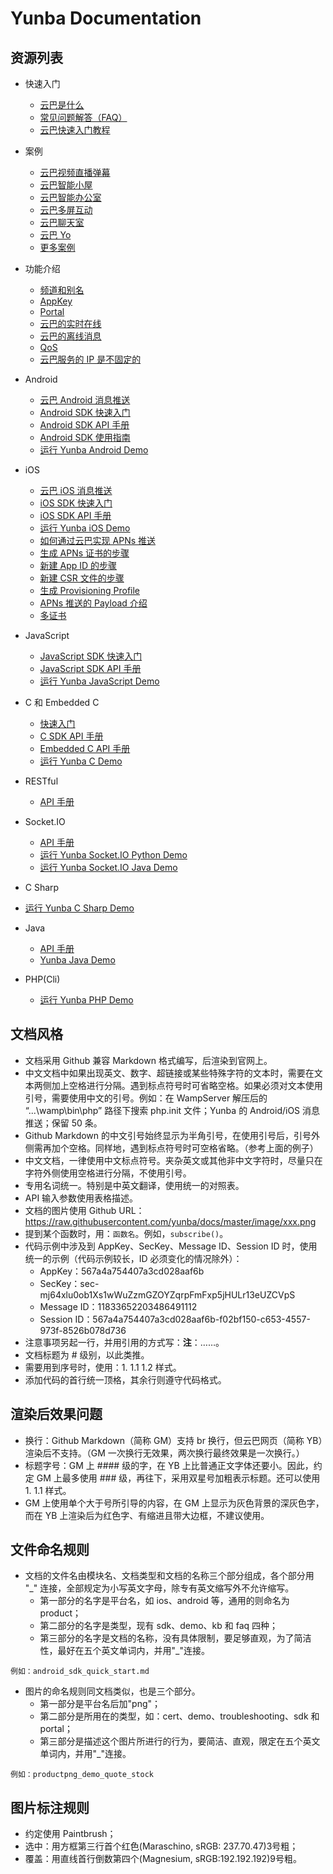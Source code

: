 # Yunba Documentation

## 资源列表

- 快速入门
  - [云巴是什么](product_kb_whats_yunba.md)
  - [常见问题解答（FAQ）](product_faq.md)
  - [云巴快速入门教程](product_kb_yunba_quick_start.md)

- 案例
  - [云巴视频直播弹幕](https://github.com/yunbademo/yunba-live-video) 
  - [云巴智能小屋](https://github.com/yunbademo/yunba-smarthome) 
  - [云巴智能办公室](https://github.com/yunbademo/yunba-smartoffice)
  - [云巴多屏互动](https://github.com/yunbademo/yunba-multi-screen) 
  - [云巴聊天室](https://github.com/yunbademo/yunba-chatroom)  
  - [云巴 Yo](https://github.com/yunbademo/YunBa-Yo)
  - [更多案例](https://github.com/yunbademo) 

- 功能介绍
  - [频道和别名](product_kb_topic_and_alias.md)
  - [AppKey](product_kb_app_key.md)
  - [Portal](product_kb_portal.md)
  - [云巴的实时在线](product_kb_presence.md)
  - [云巴的离线消息](product_kb_offline_message.md)
  - [QoS](product_kb_qos.md)
  - [云巴服务的 IP 是不固定的](product_kb_yunba_unfixed_ip.md)

- Android
  - [云巴 Android 消息推送](android_kb_android_push.md)
  - [Android SDK 快速入门](android_sdk_quick_start.md)
  - [Android SDK API 手册](android_sdk_api_manual.md)
  - [Android SDK 使用指南](android_sdk_tutorial.md)
  - [运行 Yunba Android Demo](android_demo_quick_start.md)

- iOS
  - [云巴 iOS 消息推送](ios_kb_ios_push.md)
  - [iOS SDK 快速入门](ios_sdk_quick_start.md)
  - [iOS SDK API 手册](ios_sdk_api_manual.md)
  - [运行 Yunba iOS Demo](ios_demo_quick_start.md)
  - [如何通过云巴实现 APNs 推送](ios_kb_apns_implementation.md)
  - [生成 APNs 证书的步骤](ios_kb_create_apns_certificate.md)
  - [新建 App ID 的步骤](ios_kb_create_app_id.md)
  - [新建 CSR 文件的步骤](ios_kb_create_csr_file.md)
  - [生成 Provisioning Profile](ios_kb_create_provisioning_profile.md)
  - [APNs 推送的 Payload 介绍](ios_kb_payload.md)
  - [多证书](ios_kb_multiple_certificates.md)

- JavaScript
  - [JavaScript SDK 快速入门](js_sdk_quick_start.md)
  - [JavaScript SDK API 手册](js_sdk_api_manual.md)
  - [运行 Yunba JavaScript Demo](js_demo_quick_start.md)

- C 和 Embedded C
  - [快速入门](c_sdk_quick_start.md)
  - [C SDK API 手册](c_sdk_api_manual.md)
  - [Embedded C API 手册](embeddedc_sdk_api_manual.md)
  - [运行 Yunba C Demo](c_demo_quick_start.md)

- RESTful
  - [API 手册](restful_api_api_manual.md)

- Socket.IO
  - [API 手册](socketio_api_api_manual.md)
  - [运行 Yunba Socket.IO Python Demo](socketiopython_demo_quick_start.md)
  - [运行 Yunba Socket.IO Java Demo](SocketIOjava_demo_quick_start.md)

- C Sharp
 -  [运行 Yunba C Sharp Demo](csharp_demo_quick_start.md)
 
- Java
  - [API 手册](java_sdk_api_manual.md)
  - [Yunba Java Demo](java_demo_quick_start.md)

- PHP(Cli)
  - [运行 Yunba PHP Demo](php_demo_quick_start.md)

## 文档风格

- 文档采用 Github 兼容 Markdown 格式编写，后渲染到官网上。
- 中文文档中如果出现英文、数字、超链接或某些特殊字符的文本时，需要在文本两侧加上空格进行分隔。遇到标点符号时可省略空格。如果必须对文本使用引号，需要使用中文的引号。例如：在 WampServer 解压后的 “...\wamp\bin\php” 路径下搜索 php.init 文件；Yunba 的 Android/iOS 消息推送；保留 50 条。
- Github Markdown 的中文引号始终显示为半角引号，在使用引号后，引号外侧需再加个空格。同样地，遇到标点符号时可空格省略。（参考上面的例子）
- 中文文档，一律使用中文标点符号。夹杂英文或其他非中文字符时，尽量只在字符外侧使用空格进行分隔，不使用引号。
- 专用名词统一。特别是中英文翻译，使用统一的对照表。
- API 输入参数使用表格描述。
- 文档的图片使用 Github URL：https://raw.githubusercontent.com/yunba/docs/master/image/xxx.png
- 提到某个函数时，用：`函数名`。例如，`subscribe()`。
- 代码示例中涉及到 AppKey、SecKey、Message ID、Session ID 时，使用统一的示例（代码示例较长，ID 必须变化的情况除外）：
  - AppKey：567a4a754407a3cd028aaf6b
  - SecKey：sec-mj64xlu0ob1Xs1wWuZzmGZOYZqrpFmFxp5jHULr13eUZCVpS
  - Message ID：11833652203486491112
  - Session ID：567a4a754407a3cd028aaf6b-f02bf150-c653-4557-973f-8526b078d736
- 注意事项另起一行，并用引用的方式写：**注**：……。
- 文档标题为 # 级别，以此类推。
- 需要用到序号时，使用：1. 1.1 1.2 样式。
- 添加代码的首行统一顶格，其余行则遵守代码格式。

## 渲染后效果问题
- 换行：Github Markdown（简称 GM）支持 br 换行，但云巴网页（简称 YB）渲染后不支持。（GM 一次换行无效果，两次换行最终效果是一次换行。）
- 标题字号：GM 上 #### 级的字，在 YB 上比普通正文字体还要小。因此，约定 GM 上最多使用 ### 级，再往下，采用双星号加粗表示标题。还可以使用 1. 1.1 样式。
- GM 上使用单个大于号所引导的内容，在 GM 上显示为灰色背景的深灰色字，而在 YB 上渲染后为红色字、有缩进且带大边框，不建议使用。

## 文件命名规则

- 文档的文件名由模块名、文档类型和文档的名称三个部分组成，各个部分用 "_" 连接，全部规定为小写英文字母，除专有英文缩写外不允许缩写。
  - 第一部分的名字是平台名，如 ios、android 等，通用的则命名为 product；
  - 第二部分的名字是类型，现有 sdk、demo、kb 和 faq 四种；
  - 第三部分的名字是文档的名称，没有具体限制，要足够直观，为了简洁性，最好在五个英文单词内，并用"_"连接。

`例如：android_sdk_quick_start.md`

- 图片的命名规则同文档类似，也是三个部分。
  - 第一部分是平台名后加"png"；
  - 第二部分是所用在的类型，如：cert、demo、troubleshooting、sdk 和 portal；
  - 第三部分是描述这个图片所进行的行为，要简洁、直观，限定在五个英文单词内，并用"_"连接。

`例如：productpng_demo_quote_stock`

## 图片标注规则

- 约定使用 Paintbrush；
- 选中：用方框第三行首个红色(Maraschino, sRGB: 237.70.47)3号粗；
- 覆盖：用直线首行倒数第四个(Magnesium, sRGB:192.192.192)9号粗。
